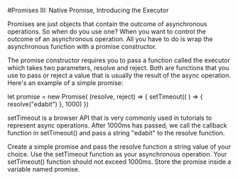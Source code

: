 #Promises III: Native Promise, Introducing the Executor

Promises are just objects that contain the outcome of asynchronous operations. So when do you use one? When you want to control the outcome of an asynchronous operation. All you have to do is wrap the asynchronous function with a promise constructor.

The promise constructor requires you to pass a function called the executor which takes two parameters, resolve and reject. Both are functions that you use to pass or reject a value that is usually the result of the async operation. Here's an example of a simple promise:

  let promise = new Promise( (resolve, reject) => {
    setTimeout(( ) => {
      resolve("edabit")
    }, 1000)
  })

setTimeout is a browser API that is very commonly used in tutorials to represent async operations. After 1000ms has passed, we call the callback function in setTimeout() and pass a string "edabit" to the resolve function.

Create a simple promise and pass the resolve function a string value of your choice. Use the setTimeout function as your asynchronous operation. Your setTimeout() function should not exceed 1000ms. Store the promise inside a variable named promise.